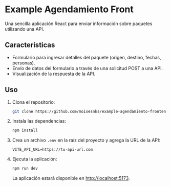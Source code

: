 # Example Agendamiento Front

Una sencilla aplicación React para enviar información sobre paquetes utilizando una API.

## Características

- Formulario para ingresar detalles del paquete (origen, destino, fechas, personas).
- Envío de datos del formulario a través de una solicitud POST a una API.
- Visualización de la respuesta de la API.

## Uso

1. Clona el repositorio:

   ```bash
   git clone https://github.com/moisesnks/example-agendamiento-frontend-react
   ```

2. Instala las dependencias:

   ```bash
   npm install
   ```

3. Crea un archivo `.env` en la raíz del proyecto y agrega la URL de la API:

   ```
   VITE_API_URL=https://tu-api-url.com
   ```

4. Ejecuta la aplicación:

   ```bash
   npm run dev
   ```

   La aplicación estará disponible en [http://localhost:5173](http://localhost:5173).

